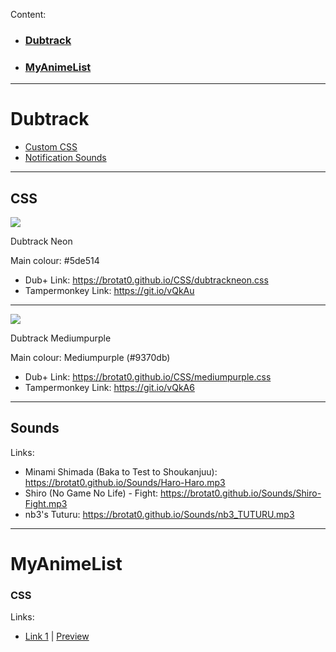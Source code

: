 Content:

* ### [Dubtrack](https://github.com/Brotat0/Brotat0.github.io/wiki/CSS#dubtrack)

* ### [MyAnimeList](https://github.com/Brotat0/Brotat0.github.io/wiki/CSS#myanimelist)

***


# Dubtrack


* [Custom CSS](https://git.io/vQvxV#CSS)
* [Notification Sounds](https://git.io/vQvxV#sounds)
***

## CSS

![](http://i.imgur.com/trZ5oo3.png)

Dubtrack Neon

Main colour: #5de514

* Dub+ Link: https://brotat0.github.io/CSS/dubtrackneon.css
* Tampermonkey Link: https://git.io/vQkAu
***


![](http://i.imgur.com/Wbn0OlR.png)

Dubtrack Mediumpurple

Main colour: Mediumpurple (#9370db)

* Dub+ Link: https://brotat0.github.io/CSS/mediumpurple.css
* Tampermonkey Link: https://git.io/vQkA6
***


## Sounds

Links:

* Minami Shimada (Baka to Test to Shoukanjuu): https://brotat0.github.io/Sounds/Haro-Haro.mp3
* Shiro (No Game No Life) - Fight: https://brotat0.github.io/Sounds/Shiro-Fight.mp3
* nb3's Tuturu: https://brotat0.github.io/Sounds/nb3_TUTURU.mp3
***



# MyAnimeList

### CSS

Links:

* [Link 1](https://brotat0.github.io/CSS/MAL/dion_mal.css) | [Preview](https://i.imgur.com/KaSqHCa.png)

